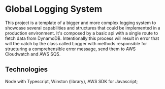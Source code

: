 
# Global Logging System

This project is a template of a bigger and more complex logging system to showcase several capabilities and structures that could be implemented in a production environment. It's composed by a basic api with a single route to fetch data from DynamoDB. Intentionally this process will result in error that will the catch by the class called Logger with methods responsible for structuring a comprehensible error message, send them to AWS Cloudwatch and AWS SQS.




  
## Technologies
Node with Typescript, Winston (library), AWS SDK for Javascript;
